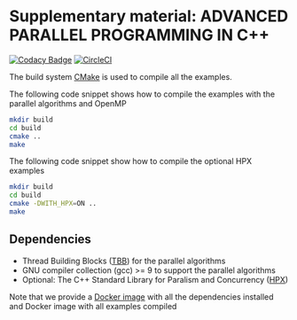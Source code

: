# Supplementary material: ADVANCED PARALLEL PROGRAMMING IN C++

[![Codacy Badge](https://app.codacy.com/project/badge/Grade/1c51042683ed4bcdb06cea617118e7be)](https://www.codacy.com/gh/diehlpk/modern-cpp-examples/dashboard?utm_source=github.com&amp;utm_medium=referral&amp;utm_content=diehlpk/modern-cpp-examples&amp;utm_campaign=Badge_Grade) [![CircleCI](https://circleci.com/gh/diehlpk/modern-cpp-examples.svg?style=shield)](https://github.com/diehlpk/modern-cpp-examples)

The build system [CMake](https://cmake.org/) is used to compile all the examples. 

The following code snippet shows how to compile the examples with the parallel algorithms and OpenMP

```bash
mkdir build
cd build
cmake ..
make
```

The following code snippet show how to compile the optional HPX examples


```bash
mkdir build
cd build
cmake -DWITH_HPX=ON ..
make
```

## Dependencies

* Thread Building Blocks ([TBB](https://github.com/oneapi-src/oneTBB)) for the parallel algorithms
* GNU compiler collection (gcc) >= 9 to support the parallel algorithms
* Optional: The C++ Standard Library for Paralism and Concurrency ([HPX](https://github.com/STEllAR-GROUP/hpx)) 

Note that we provide a [Docker image](https://hub.docker.com/r/diehlpk/modern-cpp-base) with all the dependencies installed and Docker image with all examples compiled 
